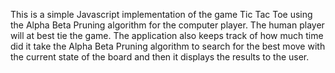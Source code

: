 This is a simple Javascript implementation of the game Tic Tac Toe using the Alpha Beta Pruning algorithm for the computer player. The human player will at best tie the game. The application also keeps track of how much time did it take the Alpha Beta Pruning algorithm to search for the best move with the current state of the board and then it displays the results to the user. 
